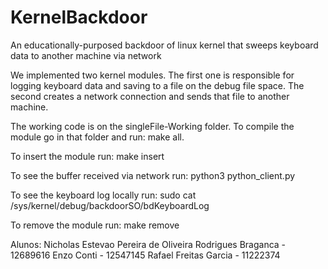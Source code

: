 # KernelBackdoor

An educationally-purposed backdoor of linux kernel that sweeps keyboard data to another machine via network

We implemented two kernel modules. The first one is responsible for logging keyboard data and saving to a file on the debug file space. The second creates a network connection and sends that file to another machine.

The working code is on the singleFile-Working folder.
To compile the module go in that folder and run: make all.

To insert the module run: make insert

To see the buffer received via network run: python3 python_client.py

To see the keyboard log locally run: sudo cat /sys/kernel/debug/backdoorSO/bdKeyboardLog

To remove the module run: make remove

Alunos:
Nicholas Estevao Pereira de Oliveira Rodrigues Braganca - 12689616
Enzo Conti - 12547145
Rafael Freitas Garcia - 11222374
